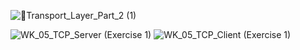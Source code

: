 ![🚚Transport_Layer_Part_2 (1)](https://github.com/user-attachments/assets/3d4f752a-2854-4252-a9e8-b50d95491e37)

![WK_05_TCP_Server (Exercise 1)](https://github.com/user-attachments/assets/cbd762a1-37b4-421f-8073-f836999ea83a)
![WK_05_TCP_Client (Exercise 1)](https://github.com/user-attachments/assets/12cddd64-6e97-42cb-9810-56069c09c30e)

